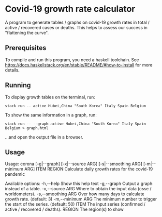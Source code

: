 # Covid-19 growth rate calculator

A program to generate tables / graphs on covid-19 growth rates in total / active / recovered cases or deaths. This helps to assess our success in "flattening the curve".

## Prerequisites

To compile and run this program, you need a haskell toolchain. See https://docs.haskellstack.org/en/stable/README/#how-to-install for more details.

## Running

To display growth tables on the terminal, run:
```
stack run -- active Hubei,China "South Korea" Italy Spain Belgium
```

To show the same information in a graph, run:
```
stack run -- --graph active Hubei,China "South Korea" Italy Spain Belgium > graph.html
```
...and open the output file in a browser.

## Usage

Usage: corona [-g|--graph] [-x|--source ARG] [-s|--smoothing ARG] 
              [-m|--minimum ARG] ITEM REGION
  Calculate daily growth rates for the covid-19 pandemic

Available options:
  -h,--help                Show this help text
  -g,--graph               Output a graph instead of a table.
  -x,--source ARG          Where to obtain the input data (csse / worldometers).
  -s,--smoothing ARG       Over how many days to calculate growth
                           rate. (default: 3)
  -m,--minimum ARG         The minimum number to trigger the start of the
                           series. (default: 50)
  ITEM                     The input series (confirmed / active / recovered /
                           deaths).
  REGION                   The region(s) to show
